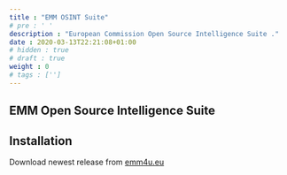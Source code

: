 ```yaml
---
title : "EMM OSINT Suite"
# pre : ' '
description : "European Commission Open Source Intelligence Suite ."
date : 2020-03-13T22:21:08+01:00
# hidden : true
# draft : true
weight : 0
# tags : ['']
---
```


## EMM Open Source Intelligence Suite

## Installation

Download newest release from [emm4u.eu](https://repository.emm4u.eu/osint/)
